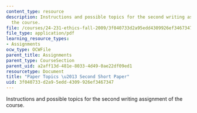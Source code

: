 ```yaml
---
content_type: resource
description: Instructions and possible topics for the second writing assignment of
  the course.
file: /courses/24-231-ethics-fall-2009/3f040733d2a95edd4309926ef3467347_MIT24_231F09_paper2.pdf
file_type: application/pdf
learning_resource_types:
- Assignments
ocw_type: OCWFile
parent_title: Assignments
parent_type: CourseSection
parent_uid: a2aff13d-481e-8033-4d49-0ae22df09ed1
resourcetype: Document
title: "Paper Topics \u2013 Second Short Paper"
uid: 3f040733-d2a9-5edd-4309-926ef3467347
---
```

Instructions and possible topics for the second writing assignment of the course.

